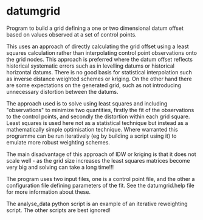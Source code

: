 datumgrid
=========

Program to build a grid defining a one or two dimensional datum offset based on values observed
at a set of control points.  

This uses an approach of directly calculating the grid offset using a least squares calculation 
rather than interpolating control point observations onto the grid nodes.  This approach is preferred
where the datum offset reflects historical systematic errors such as in levelling datums or historical
horizontal datums.  There is no good basis for statistical interpolation such as inverse distance 
weighted schemes or kriging.  On the other hand there are some expectations on the generated grid, such
as not introducing unnecessary distortion between the datums.

The approach used is to solve using least squares and including "observations" to minimize two quantities,
firstly the fit of the observations to the control points, and secondly the distortion within each
grid square.  Least squares is used here not as a statistical technique but instead as a mathematically
simple optimisation technique.  Where warranted this programme can be run iteratively (eg by building 
a script using it) to emulate more robust weighting schemes.

The main disadvantage of this approach of IDW or kriging is that it does not scale well - as the 
grid size increases the least squares matrices become very big and solving can take a long time!!!

The program uses two input files, one is a control point file, and the other a configuration file
defining parameters of the fit.  See the datumgrid.help file for more information about these.

The analyse_data python script is an example of an iterative reweighting script.  The other scripts
are best ignored!
